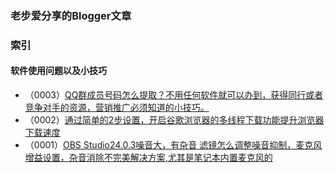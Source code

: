 ### 老步爱分享的Blogger文章

### 索引

#### 软件使用问题以及小技巧

- （0003）[QQ群成员号码怎么提取？不用任何软件就可以办到，获得同行或者竞争对手的资源，营销推广必须知道的小技巧。](https://goodbu.blogspot.com/2019/11/qq.html "QQ群成员号码怎么提取？不用任何软件就可以办到，获得同行或者竞争对手的资源，营销推广必须知道的小技巧。")
- （0002）[通过简单的2步设置，开启谷歌浏览器的多线程下载功能提升浏览器下载速度](https://goodbu.blogspot.com/2019/11/2.html "通过简单的2步设置，开启谷歌浏览器的多线程下载功能提升浏览器下载速度")
- （0001）[OBS Studio24.0.3噪音大，有杂音 滤镜怎么调整噪音抑制，麦克风增益设置，杂音消除不完美解决方案,尤其是笔记本内置麦克风的](https://goodbu.blogspot.com/2019/11/obs-studio2403.html "OBS Studio24.0.3噪音大，有杂音 滤镜怎么调整噪音抑制，麦克风增益设置，杂音消除不完美解决方案,尤其是笔记本内置麦克风的")
